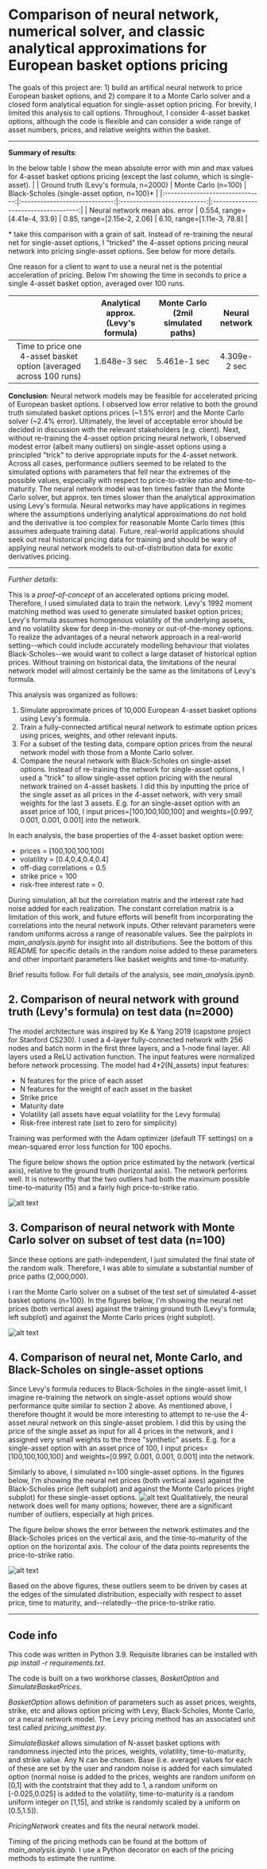 # Comparison of neural network, numerical solver, and classic analytical approximations for European basket options pricing 

The goals of this project are: 1) build an artifical neural network to price European basket options, and 2) compare it to a Monte Carlo solver and a closed form analytical equation for single-asset option pricing. For brevity, I limited this analysis to call options. Throughout, I consider 4-asset basket options, although the code is flexible and can consider a wide range of asset numbers, prices, and relative weights within the basket.

---

**Summary of results**:

In the below table I show the mean absolute error with min and max values for 4-asset basket options pricing (except the last column, which is single-asset). 
|                                 | Ground truth (Levy's formula, n=2000) |         Monte Carlo (n=100)         | Black-Scholes (single-asset option, n=100)* |
|:-------------------------------:|:-----------------------------:|:---------------------------:|:------------------------------------:|
| Neural network  mean abs. error |  0.554, range=[4.41e-4, 33.9] | 0.85, range=[2.15e-2, 2.06] |      6.10, range=[1.11e-3, 78.8]     |

\* take this comparison with a grain of salt. Instead of re-training the neural net for single-asset options, I "tricked" the 4-asset options pricing neural network into pricing single-asset options. See below for more details.

One reason for a client to want to use a neural net is the potential acceleration of pricing. Below I'm showing the time in seconds to price a single 4-asset basket option, averaged over 100 runs.

|                                                                     | Analytical approx. (Levy's formula) | Monte Carlo  (2mil simulated paths) | Neural network |
|:-------------------------------------------------------------------:|:-----------------------------------:|:-----------------------------------:|:--------------:|
| Time to price one 4-asset basket option  (averaged across 100 runs) |             1.648e-3 sec            |             5.461e-1 sec            |  4.309e-2 sec  |

**Conclusion**: Neural network models may be feasible for accelerated pricing of European basket options. I observed low error relative to both the ground truth simulated basket options prices (~1.5% error) and the Monte Carlo solver (~2.4% error). Ultimately, the level of acceptable error should be decided in discussion with the relevant stakeholders (e.g. client). Next, without re-training the 4-asset option pricing neural network, I observed modest error (albeit many outliers) on single-asset options using a principled "trick" to derive appropriate inputs for the 4-asset network. Across all cases, performance outliers seemed to be related to the simulated options with parameters that fell near the extremes of the possible values, especially with respect to price-to-strike ratio and time-to-maturity. The neural network model was ten times faster than the Monte Carlo solver, but approx. ten times slower than the analytical approximation using Levy's formula. Neural networks may have applications in regimes where the assumptions underlying analytical approximations do not hold and the derivative is too complex for reasonable Monte Carlo times (this assumes adequate training data). Future, real-world applications should seek out real historical pricing data for training and should be wary of applying neural network models to out-of-distribution data for exotic derivatives pricing.

---
 
*Further details:*

This is a *proof-of-concept* of an accelerated options pricing model. Therefore, I used simulated data to train the network. Levy's 1992 moment matching method was used to generate simulated basket option prices; Levy's formula assumes homogenous volatility of the underlying assets, and no volatility skew for deep in-the-money or out-of-the-money options. To realize the advantages of a neural network approach in a real-world setting--which could include accurately modelling behaviour that violates Black-Scholes--we would want to collect a large dataset of historical option prices. Without training on historical data, the limitations of the neural network model will almost certainly be the same as the limitations of Levy's formula.

This analysis was organized as follows:
1. Simulate approximate prices of 10,000 European 4-asset basket options using Levy's formula.
1. Train a fully-connected artifical neural network to estimate option prices using prices, weights, and other relevant inputs.
1. For a subset of the testing data, compare option prices from the neural network model with those from a Monte Carlo solver.
1. Compare the neural network with Black-Scholes on single-asset options. Instead of re-training the network for single-asset options, I used a "trick" to allow single-asset option pricing with the neural network trained on 4-asset baskets. I did this by inputting the price of the single asset as all prices in the 4-asset network, with very small weights for the last 3 assets. E.g. for an single-asset option with an asset price of 100, I input prices=[100,100,100,100] and weights=[0.997, 0.001, 0.001, 0.001] into the network.

In each analysis, the base properties of the 4-asset basket option were:

* prices = [100,100,100,100]
* volatility = [0.4,0.4,0.4,0.4]
* off-diag correlations = 0.5
* strike price = 100
* risk-free interest rate = 0.

During simulation, all but the correlation matrix and the interest rate had noise added for each realization. The constant correlation matrix is a limitation of this work, and future efforts will benefit from incorporating the correlations into the neural network inputs. Other relevant parameters were random uniforms across a range of reasonable values. See the pairplots in *main_analysis.ipynb* for insight into all distributions. See the bottom of this README for specific details in the random noise added to these parameters and other important parameters like basket weights and time-to-maturity.

Brief results follow. For full details of the analysis, see *main_analysis.ipynb*.

## 2. Comparison of neural network with ground truth (Levy's formula) on test data (n=2000) 

The model architecture was inspired by Ke & Yang 2019 (capstone project for Stanford CS230). I used a 4-layer fully-connected network with 256 nodes and batch norm in the first three layers, and a 1-node final layer. All layers used a ReLU activation function. The input features were normalized before network processing. The model had 4+2(N_assets) input features:
* N features for the price of each asset
* N features for the weight of each asset in the basket
* Strike price
* Maturity date
* Volatility (all assets have equal volatility for the Levy formula)
* Risk-free interest rate (set to zero for simplicity)

Training was performed with the Adam optimizer (default TF settings) on a mean-squared error loss function for 100 epochs. 

The figure below shows the option price estimated by the network (vertical axis), relative to the ground truth (horizontal axis). The network performs well. It is noteworthy that the two outliers had both the maximum possible time-to-maturity (15) and a fairly high price-to-strike ratio.

![alt text](figures/nn-levy_test-data.png)

## 3. Comparison of neural network with Monte Carlo solver on subset of test data (n=100)

Since these options are path-independent, I just simulated the final state of the random walk. Therefore, I was able to simulate a substantial number of price paths (2,000,000). 

I ran the Monte Carlo solver on a subset of the test set of simulated 4-asset basket options (n=100). In the figures below, I'm showing the neural net prices (both vertical axes) against the training ground truth (Levy's formula; left subplot) and against the Monte Carlo prices (right subplot).

![alt text](figures/nn-mc_prices.png)

## 4. Comparison of neural net, Monte Carlo, and Black-Scholes on single-asset options

Since Levy's formula reduces to Black-Scholes in the single-asset limit, I imagine re-training the network on single-asset options would show performance quite similar to section 2 above. As mentioned above, I therefore thought it would be more interesting to attempt to re-use the 4-asset neural network on this single-asset problem. I did this by using the price of the single asset as input for all 4 prices in the network, and I assigned very small weights to the three "synthetic" assets. E.g. for a single-asset option with an asset price of 100, I input prices=[100,100,100,100] and weights=[0.997, 0.001, 0.001, 0.001] into the network.

Similarly to above, I simulated n=100 single-asset options. In the figures below, I'm showing the neural net prices (both vertical axes) against the Black-Scholes price (left subplot) and against the Monte Carlo prices (right subplot) for these single-asset options. 
![alt text](figures/nn-mc-bs_prices.png)
Qualitatively, the neural network does well for many options; however, there are a significant number of outliers, especially at high prices.

The figure below shows the error between the network estimates and the Black-Scholes prices on the vertical axis, and the time-to-maturity of the option on the horizontal axis. The colour of the data points represents the price-to-strike ratio.

![alt text](figures/bs-ann-error_maturity.png)

Based on the above figures, these outliers seem to be driven by cases at the edges of the simulated distribution, especially with respect to asset price, time to maturity, and--relatedly--the price-to-strike ratio.

---

## Code info

This code was written in Python 3.9. Requisite libraries can be installed with *pip install -r requirements.txt*.

The code is built on a two workhorse classes, *BasketOption* and *SimulateBasketPrices*. 

*BasketOption* allows definition of parameters such as asset prices, weights, strike, etc and allows option pricing with Levy, Black-Scholes, Monte Carlo, or a neural network model. The Levy pricing method has an associated unit test called *pricing_unittest.py*. 

*SimulateBasket* allows simulation of N-asset basket options with randomness injected into the prices, weights, volatility, time-to-maturity, and strike value. Any N can be chosen. Base (i.e. average) values for each of these are set by the user and random noise is added for each simulated option (normal noise is added to the prices, weights are random uniform on [0,1] with the contstraint that they add to 1, a random uniform on [-0.025,0.025] is added to the volatility, time-to-maturity is a random uniform integer on [1,15], and strike is randomly scaled by a uniform on [0.5,1.5]).

*PricingNetwork* creates and fits the neural network model. 

Timing of the pricing methods can be found at the bottom of *main_analysis.ipynb*. I use a Python decorator on each of the pricing methods to estimate the runtime.



